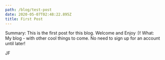 ```yaml
---
path: /blog/test-post
date: 2020-05-07T02:48:22.895Z
title: First Post
---
```

Summary: This is the first post for this blog. Welcome and Enjoy :)!
What: My blog - with other cool things to come. No need to sign up for an account until later!

JF
